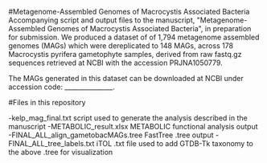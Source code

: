 #Metagenome-Assembled Genomes of Macrocystis Associated Bacteria
Accompanying script and output files to the manuscript,  "Metagenome-Assembled Genomes of Macrocystis Associated Bacteria", in preparation for submission. 
We produced a dataset of of 1,794 metagenome assembled genomes (MAGs) which were dereplicated to 148 MAGs, across 178 Macrocystis pyrifera gametophyte samples, derived from raw fastq.gz sequences retrieved at NCBI with the accession PRJNA1050779. 

The MAGs generated in this dataset can be downloaded at NCBI under accession code: _______________.

#Files in this repository

-kelp_mag_final.txt  script used to generate the analysis described in the manuscript
-METABOLIC_result.xlsx  METABOLIC functional analysis output
-FINAL_ALL_align_gametobacMAGs.tree  FastTree .tree output
-FINAL_ALL_tree_labels.txt  iTOL .txt file used to add GTDB-Tk taxonomy to the above .tree for visualization
